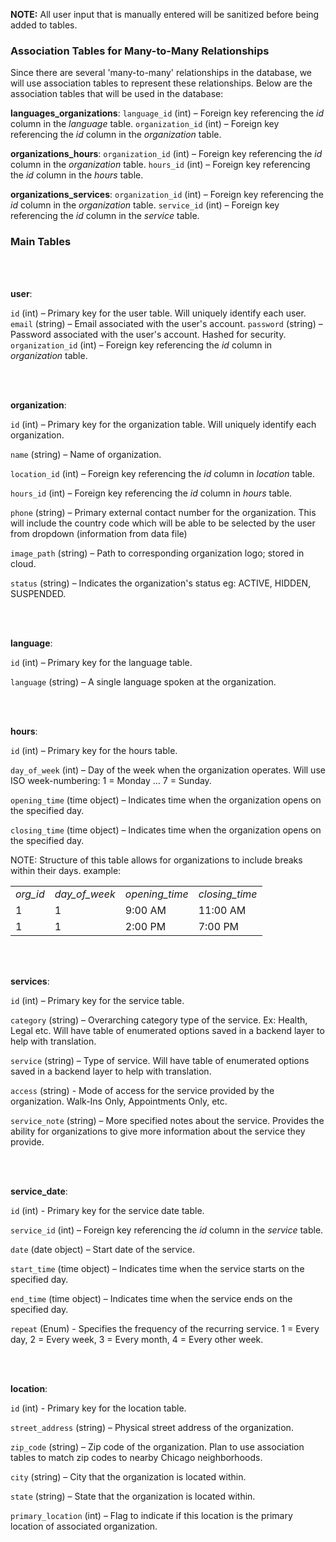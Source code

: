**NOTE:**
All user input that is manually entered will be sanitized before being added to tables.


### Association Tables for Many-to-Many Relationships

Since there are several 'many-to-many' relationships in the database, we will use association tables to represent these relationships. Below are the association tables that will be used in the database:

**languages\_organizations**:
`language_id` (int) – Foreign key referencing the _id_ column in the _language_ table.
`organization_id` (int) – Foreign key referencing the _id_ column in the _organization_ table.

**organizations\_hours**:
`organization_id` (int) – Foreign key referencing the _id_ column in the _organization_ table.
`hours_id` (int) – Foreign key referencing the _id_ column in the _hours_ table.

**organizations\_services**:
`organization_id` (int) – Foreign key referencing the _id_ column in the _organization_ table.
`service_id` (int) – Foreign key referencing the _id_ column in the _service_ table.


### Main Tables

<br/><br/>

**user**:

`id` (int) – Primary key for the user table. Will uniquely identify each user.
`email` (string) – Email associated with the user's account.
`password` (string) – Password associated with the user's account. Hashed for security.
`organization_id` (int) – Foreign key referencing the _id_ column in _organization_ table.


<br/><br/>

**organization**:

`id` (int) – Primary key for the organization table. Will uniquely identify each organization.

`name` (string) – Name of organization.

`location_id` (int) – Foreign key referencing the _id_ column in _location_ table.

`hours_id` (int) – Foreign key referencing the _id_ column in _hours_ table.

`phone` (string) – Primary external contact number for the organization. This will include the country code which will be able to be selected by the user from dropdown (information from data file)

`image_path` (string) – Path to corresponding organization logo; stored in cloud.

`status` (string) – Indicates the organization's status eg: ACTIVE, HIDDEN, SUSPENDED.


<br/><br/>


**language**:

`id` (int) – Primary key for the language table.

`language` (string) – A single language spoken at the organization.


<br/><br/>


**hours**:

`id` (int) – Primary key for the hours table.

`day_of_week` (int) – Day of the week when the organization operates. Will use ISO week-numbering: 1 = Monday … 7 = Sunday.

`opening_time` (time object) – Indicates time when the organization opens on the specified day.

`closing_time` (time object) – Indicates time when the organization opens on the specified day.


NOTE: Structure of this table allows for organizations to include breaks within their days. example: 

<table><tbody><tr><td><i>org_id</i></td><td><i>day_of_week</i></td><td><i>opening_time</i></td><td><i>closing_time</i></td></tr><tr><td>1</td><td>1</td><td>9:00 AM</td><td>11:00 AM</td></tr><tr><td>1</td><td>1</td><td>2:00 PM</td><td>7:00 PM</td></tr></tbody></table>

<br/><br/>


**services**:

`id` (int) – Primary key for the service table.

`category` (string) – Overarching category type of the service. Ex: Health, Legal etc.  Will have table of enumerated options saved in a backend layer to help with translation.

`service` (string) – Type of service. Will have table of enumerated options saved in a backend layer to help with translation.

`access` (string) - Mode of access for the service provided by the organization. Walk-Ins Only, Appointments Only, etc.

`service_note` (string) – More specified notes about the service. Provides the ability for organizations to give more information about the service they provide.


<br/><br/>


**service\_date**:

`id` (int) -  Primary key for the service date table.

`service_id` (int) – Foreign key referencing the _id_ column in the _service_ table.

`date` (date object) – Start date of the service.

`start_time` (time object) – Indicates time when the service starts on the specified day.

`end_time` (time object) – Indicates time when the service ends on the specified day.

`repeat` (Enum) - Specifies the frequency of the recurring service. 1 = Every day, 2 = Every week, 3 = Every month, 4 = Every other week.


<br/><br/>



**location**:

`id` (int) -  Primary key for the location table.

`street_address` (string) – Physical street address of the organization.

`zip_code` (string) – Zip code of the organization. Plan to use association tables to match zip codes to nearby Chicago neighborhoods.

`city` (string) – City that the organization is located within.

`state` (string) – State that the organization is located within.

`primary_location` (int) – Flag to indicate if this location is the primary location of associated organization.

